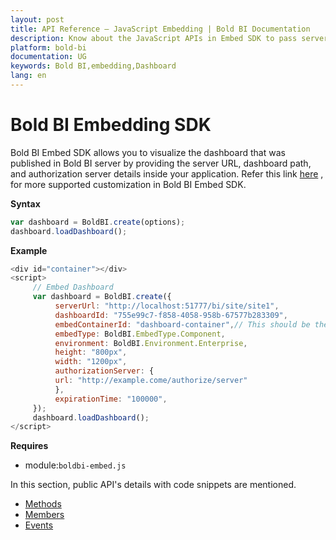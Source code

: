 ```yaml
---
layout: post
title: API Reference – JavaScript Embedding | Bold BI Documentation
description: Know about the JavaScript APIs in Embed SDK to pass server URL, dashboard path, authorization server details for embedding dashboard inside your application.
platform: bold-bi
documentation: UG
keywords: Bold BI,embedding,Dashboard
lang: en
---
```


# Bold BI Embedding SDK

Bold BI Embed SDK allows you to visualize the dashboard that was published in Bold BI server by providing the server URL, dashboard path, and authorization server details inside your application. Refer this link <a href="https://samples.boldbi.com/embed/" target="_blank">here</a>
 , for more supported customization in Bold BI Embed SDK.

**Syntax**

```js
var dashboard = BoldBI.create(options);
dashboard.loadDashboard();
```

**Example** 
  
```js   
<div id="container"></div> 
<script> 
     // Embed Dashboard 
     var dashboard = BoldBI.create({
          serverUrl: "http://localhost:51777/bi/site/site1",
          dashboardId: "755e99c7-f858-4058-958b-67577b283309",
          embedContainerId: "dashboard-container",// This should be the container id where you want to embed the dashboard
          embedType: BoldBI.EmbedType.Component,
          environment: BoldBI.Environment.Enterprise,
          height: "800px",
          width: "1200px",
          authorizationServer: {
          url: "http://example.come/authorize/server"
          },
          expirationTime: "100000",     
     });
     dashboard.loadDashboard();
</script>
```
    
**Requires**
     

* module:`boldbi-embed.js`

In this section, public API's details with code snippets are mentioned.

* [Methods](/embedding-options/embedding-sdk/embedding-api-reference/methods/)
* [Members](/embedding-options/embedding-sdk/embedding-api-reference/members/)
* [Events](/embedding-options/embedding-sdk/embedding-api-reference/events/)